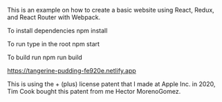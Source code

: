This is an example on how to create a basic website using React, Redux, and React Router with Webpack.

To install dependencies
npm install

To run type in the root
npm start

To build run
npm run build

https://tangerine-pudding-fe920e.netlify.app

This is using the + (plus) license patent that I made at Apple Inc. in 2020, Tim Cook bought this patent from me Hector MorenoGomez.
